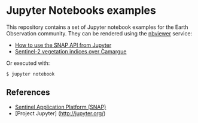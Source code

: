 # Jupyter Notebooks examples

This repository contains a set of Jupyter notebook examples for the Earth Observation community. They can be rendered using the [nbviewer](http://nbviewer.jupyter.org/) service:

* [How to use the SNAP API from Jupyter](http://nbviewer.jupyter.org/github/crossi-T2/gep-jupyter-notebooks/blob/master/notebooks/snappy%201st%20contact.ipynb)
* [Sentinel-2 vegetation indices over Camargue](http://nbviewer.jupyter.org/github/crossi-T2/gep-jupyter-notebooks/blob/master/notebooks/Sentinel%202%20Camargue.ipynb)

Or executed with:

```
$ jupyter notebook
```

## References

* [Sentinel Application Platform (SNAP)](http://step.esa.int/main/toolboxes/snap/)
* [Project Jupyter] (http://jupyter.org/)
